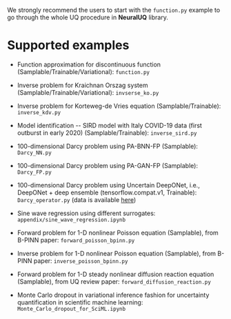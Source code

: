 We strongly recommend the users to start with the `function.py` example to go through the whole UQ procedure in **NeuralUQ** library.

# Supported examples

- Function approximation for discontinuous function (Samplable/Trainable/Variational): `function.py`

- Inverse problem for Kraichnan Orszag system (Samplable/Trainable/Variational): `invserse_ko.py`

- Inverse problem for Korteweg-de Vries equation (Samplable/Trainable): `inverse_kdv.py`

- Model identification -- SIRD model with Italy COVID-19 data (first outburst in early 2020) (Samplable/Trainable): `inverse_sird.py`

- 100-dimensional Darcy problem using PA-BNN-FP (Samplable): `Darcy_NN.py`

- 100-dimensional Darcy problem using PA-GAN-FP (Samplable): `Darcy_FP.py`

- 100-dimensional Darcy problem using Uncertain DeepONet, i.e., DeepONet + deep ensemble (tensorflow.compat.v1, Trainable): `Darcy_operator.py` (data is available [here](https://drive.google.com/file/d/1SCTJcFtxrN3U80CeU5rT1HQjXdOEJWN8/view?usp=sharing))

- Sine wave regression using different surrogates: `appendix/sine_wave_regression.ipynb`

- Forward problem for 1-D nonlinear Poisson equation (Samplable), from B-PINN paper: `forward_poisson_bpinn.py`

- Inverse problem for 1-D nonlinear Poisson equation (Samplable), from B-PINN paper: `inverse_poisson_bpinn.py`

- Forward problem for 1-D steady nonlinear diffusion reaction equation (Samplable), from UQ review paper: `forward_diffusion_reaction.py`

- Monte Carlo dropout in variational inference fashion for uncertainty quantification in scientific machine learning: `Monte_Carlo_dropout_for_SciML.ipynb` 
